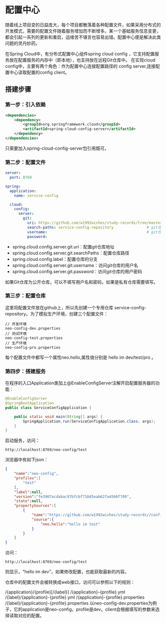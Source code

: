 # 配置中心

随着线上项目变的日益庞大，每个项目都散落着各种配置文件，如果采用分布式的开发模式，需要的配置文件随着服务增加而不断增多。某一个基础服务信息变更，
都会引起一系列的更新和重启，运维苦不堪言也容易出错。配置中心便是解决此类问题的灵丹妙药。

在Spring Cloud中，有分布式配置中心组件spring cloud config ，它支持配置服务放在配置服务的内存中（即本地），也支持放在远程Git仓库中。
在实现cloud config中，主要有两个角色：作为配置中心连接配置路径的 config server,连接配置中心读取配置的config client。

## 搭建步骤

### 第一步：引入依赖

```xml
<dependencies>
    <dependency>
        <groupId>org.springframework.cloud</groupId>
        <artifactId>spring-cloud-config-server</artifactId>
    </dependency>
</dependencies>
```

只需要加入spring-cloud-config-server包引用既可。

### 第二步：配置文件

```yaml
server:
  port: 8769

spring:
  application:
    name: service-config

  cloud:
    config:
      server:
        git:
          uri: https://github.com/w1992wishes/study-records/tree/master/study-springcloud/     # 配置git仓库的地址
          search-paths: service-config-repository               # git仓库地址下的相对地址，可以配置多个，用,分割。
          username:                                             # git仓库的账号
          password:    
```

* spring.cloud.config.server.git.uri：配置git仓库地址
* spring.cloud.config.server.git.searchPaths：配置仓库路径
* spring.cloud.config.label：配置仓库的分支
* spring.cloud.config.server.git.username：访问git仓库的用户名
* spring.cloud.config.server.git.password：访问git仓库的用户密码

如果Git仓库为公开仓库，可以不填写用户名和密码，如果是私有仓库需要填写。

### 第三步：配置仓库

这里将配置文件放在github上，所以先创建一个专用仓库 service-config-repository。为了模拟生产环境，创建三个配置文件：

    // 开发环境
    neo-config-dev.properties
    // 测试环境
    neo-config-test.properties
    // 生产环境
    neo-config-pro.properties
    
每个配置文件中都写一个属性neo.hello,属性值分别是 hello im dev/test/pro 。

### 第四步：搭建服务

在程序的入口Application类加上@EnableConfigServer注解开启配置服务器的功能：

```java
@EnableConfigServer
@SpringBootApplication
public class ServiceConfigApplication {

    public static void main(String[] args) {
        SpringApplication.run(ServiceConfigApplication.class, args);
    }
}
```

启动服务，访问：

    http://localhost:8769/neo-config/test
    
浏览器中有如下json：

```json
{
    "name":"neo-config",
    "profiles":[
        "test"
    ],
    "label":null,
    "version":"fe3907acdabac97bfcbf716d5eab62fa4566f709",
    "state":null,
    "propertySources":[
        {
            "name":"https://github.com/w1992wishes/study-records//config-repository/neo-config-test.properties",
            "source":{
                "neo.hello":"hello im test"
            }
        }
    ]
}
```

访问：
    
    http://localhost:8769/neo-config/test

则显示，"hello im dev"，如果修改配置，也能获取最新的内容。

仓库中的配置文件会被转换成web接口，访问可以参照以下的规则：

/{application}/{profile}[/{label}]
/{application}-{profile}.yml
/{label}/{application}-{profile}.yml
/{application}-{profile}.properties
/{label}/{application}-{profile}.properties
以neo-config-dev.properties为例子，它的application是neo-config，profile是dev。client会根据填写的参数来选择读取对应的配置。